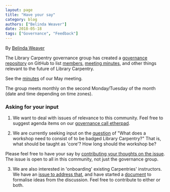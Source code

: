 ```yaml
---
layout: page
title: "Have your say"
category: blog
authors: ["Belinda Weaver"]
date: 2018-05-18
tags: ["Governance", "Feedback"]
---
```


By [Belinda Weaver](https://twitter.com/cloudaus)

The Library Carpentry governance group has created a [governance repository](https://github.com/LibraryCarpentry/governance)
on GitHub to list [members](https://github.com/LibraryCarpentry/governance/blob/master/members.md), 
[meeting minutes](https://github.com/LibraryCarpentry/governance/tree/master/minutes), and 
other things relevant to the future
of Library Carpentry. 

See the [minutes](https://github.com/LibraryCarpentry/governance/tree/master/minutes) of our May meeting.

The group meets monthly on the second Monday/Tuesday of the month (date and time depending on time zones).

### Asking for your input

1. We want to deal with issues of relevance to this community. Feel free to suggest agenda 
items on our [governance call etherpad](http://pad.software-carpentry.org/lc-gov-call).

2. We are currently seeking input on the [question](https://github.com/LibraryCarpentry/governance/issues/1) 
of "What does a workshop need to consist of to be badged Library Carpentry?" That is, what should be taught as 'core'? How long should the workshop be? 

Please feel free to have your say by [contributing your thoughts on the issue](https://github.com/LibraryCarpentry/governance/issues/1).
The issue is open to all in this community, not just the governance group.

3. We are also interested in 'onboarding' existing Carpentries' instructors. We have an [issue to address that](https://github.com/LibraryCarpentry/new-website/issues/6), 
and have started a [document](https://github.com/LibraryCarpentry/governance/blob/master/dev/onboarding.md) to formalise ideas from the discussion.
Feel free to contribute to either or both.
